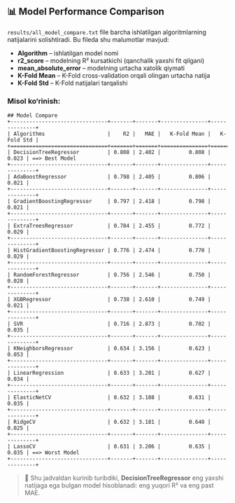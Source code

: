 ## 📊 Model Performance Comparison

`results/all_model_compare.txt` file barcha ishlatilgan algoritmlarning natijalarini solishtiradi. 
Bu fileda shu malumotlar mavjud:

- **Algorithm** – ishlatilgan model nomi  
- **r2_score** – modelning R² kursatkichi (qanchalik yaxshi fit qilgani)  
- **mean_absolute_error** – modelning urtacha xatolik qiymati  
- **K-Fold Mean** – K-Fold cross-validation orqali olingan urtacha natija  
- **K-Fold Std** – K-Fold natijalari tarqalishi

### Misol ko‘rinish:

```                                     
## Model Compare   
+-------------------------------+-------+-------+---------------+--------------+
| Algorithms                    |    R2 |   MAE |   K-Fold Mean |   K-Fold Std |
+===============================+=======+=======+===============+==============+
| DecisionTreeRegressor         | 0.808 | 2.402 |         0.808 |        0.023 | ==> Best Model
+-------------------------------+-------+-------+---------------+--------------+
| AdaBoostRegressor             | 0.798 | 2.405 |         0.806 |        0.021 |
+-------------------------------+-------+-------+---------------+--------------+
| GradientBoostingRegressor     | 0.797 | 2.418 |         0.798 |        0.021 |
+-------------------------------+-------+-------+---------------+--------------+
| ExtraTreesRegressor           | 0.784 | 2.455 |         0.772 |        0.029 |
+-------------------------------+-------+-------+---------------+--------------+
| HistGradientBoostingRegressor | 0.776 | 2.474 |         0.770 |        0.029 |
+-------------------------------+-------+-------+---------------+--------------+
| RandomForestRegressor         | 0.756 | 2.546 |         0.750 |        0.028 |
+-------------------------------+-------+-------+---------------+--------------+
| XGBRegressor                  | 0.738 | 2.610 |         0.749 |        0.021 |
+-------------------------------+-------+-------+---------------+--------------+
| SVR                           | 0.716 | 2.873 |         0.702 |        0.035 |
+-------------------------------+-------+-------+---------------+--------------+
| KNeighborsRegressor           | 0.634 | 3.156 |         0.623 |        0.053 |
+-------------------------------+-------+-------+---------------+--------------+
| LinearRegression              | 0.633 | 3.201 |         0.627 |        0.034 |
+-------------------------------+-------+-------+---------------+--------------+
| ElasticNetCV                  | 0.632 | 3.188 |         0.631 |        0.035 |
+-------------------------------+-------+-------+---------------+--------------+
| RidgeCV                       | 0.632 | 3.181 |         0.640 |        0.025 |
+-------------------------------+-------+-------+---------------+--------------+
| LassoCV                       | 0.631 | 3.206 |         0.635 |        0.035 | ==> Worst Model
+-------------------------------+-------+-------+---------------+--------------+
```

> 🔹 Shu jadvaldan kurinib turibdiki, **DecisionTreeRegressor** eng yaxshi natijaga ega bulgan model hisoblanadi: eng yuqori R² va eng past MAE.  

